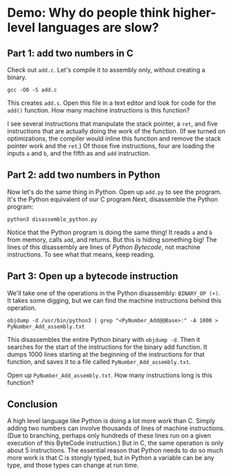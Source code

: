 # Demo: Why do people think higher-level languages are slow?

## Part 1: add two numbers in C

Check out `add.c`. Let's compile it to assembly only, without creating a binary. 

```
gcc -O0 -S add.c
```

This creates `add.s`. Open this file in a text editor and look for code for the `add()` function. How many machine instructions is this function?

I see several instructions that manipulate the stack pointer, a `ret`, and five instructions that are actually doing the work of the function. (If we turned on optimizations, the compiler would inline this function and remove the stack pointer work and the `ret`.) Of those five instructions, four are loading the inputs `a` and `b`, and the fifth as and `add` instruction.

## Part 2: add two numbers in Python

Now let's do the same thing in Python. Open up `add.py` to see the program. It's the Python equivalent of our C program.Next, disassemble the Python program:

```
python3 disassemble_python.py
```

Notice that the Python program is doing the same thing! It reads `a` and `b` from memory, calls `add`, and returns. But this is hiding something big! The lines of this disassembly are lines of *Python Bytecode*, not machine instructions. To see what that means, keep reading.

## Part 3: Open up a bytecode instruction

We'll take one of the operations in the Python disassembly: `BINARY_OP (+)`. It takes some digging, but we can find the machine instructions behind this operation.

```
objdump -d /usr/bin/python3 | grep "<PyNumber_Add@@Base>:" -A 1000 > PyNumber_Add_assembly.txt
```

This disassembles the entire Python binary with `objdump -d`. Then it searches for the start of the instructions for the binary add function. It dumps 1000 lines starting at the beginning of the instructions for that function, and saves it to a file called `PyNumber_Add_assembly.txt`. 

Open up `PyNumber_Add_assembly.txt`. How many instructions long is this function?

## Conclusion

A high level language like Python is doing a lot more work than C. Simply adding two numbers can involve thousands of lines of machine instructions. (Due to branching, perhaps only hundreds of these lines run on a given execution of this ByteCode instruction.) But in C, the same operation is only about 5 instructions. The essential reason that Python needs to do so much more work is that C is stongly typed, but in Python a variable can be any type, and those types can change at run time.

